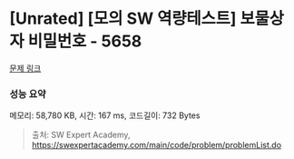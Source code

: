 # [Unrated] [모의 SW 역량테스트] 보물상자 비밀번호 - 5658 

[문제 링크](https://swexpertacademy.com/main/code/problem/problemDetail.do?contestProbId=AWXRUN9KfZ8DFAUo) 

### 성능 요약

메모리: 58,780 KB, 시간: 167 ms, 코드길이: 732 Bytes



> 출처: SW Expert Academy, https://swexpertacademy.com/main/code/problem/problemList.do